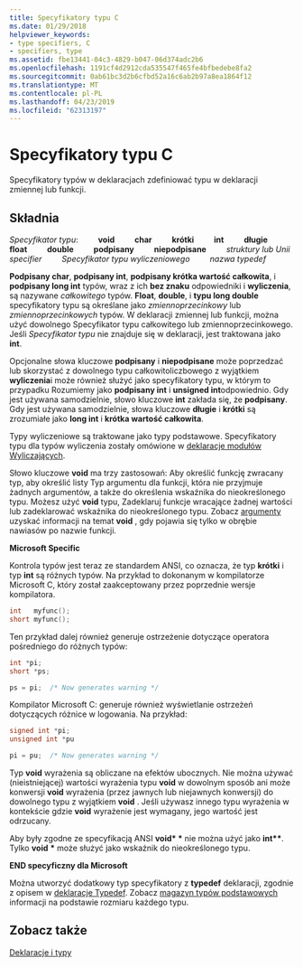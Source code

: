 ```yaml
---
title: Specyfikatory typu C
ms.date: 01/29/2018
helpviewer_keywords:
- type specifiers, C
- specifiers, type
ms.assetid: fbe13441-04c3-4829-b047-06d374adc2b6
ms.openlocfilehash: 1191cf4d2912cda535547f465fe4bfbedebe8fa2
ms.sourcegitcommit: 0ab61bc3d2b6cfbd52a16c6ab2b97a8ea1864f12
ms.translationtype: MT
ms.contentlocale: pl-PL
ms.lasthandoff: 04/23/2019
ms.locfileid: "62313197"
---
```

# <a name="c-type-specifiers"></a>Specyfikatory typu C

Specyfikatory typów w deklaracjach zdefiniować typu w deklaracji zmiennej lub funkcji.

## <a name="syntax"></a>Składnia

*Specyfikator typu*: &nbsp; &nbsp; &nbsp; &nbsp; **void** &nbsp; &nbsp; &nbsp; &nbsp; **char** &nbsp; &nbsp; &nbsp; &nbsp; **krótki** &nbsp; &nbsp; &nbsp; &nbsp; **int** &nbsp; &nbsp; &nbsp; &nbsp; **długie** &nbsp; &nbsp; &nbsp; &nbsp; **float** &nbsp; &nbsp; &nbsp; &nbsp; **double** &nbsp; &nbsp; &nbsp; &nbsp; **podpisany** &nbsp; &nbsp; &nbsp; &nbsp; **niepodpisane** &nbsp; &nbsp; &nbsp; &nbsp; *struktury lub Unii specifier* &nbsp; &nbsp; &nbsp; &nbsp; *Specyfikator typu wyliczeniowego* &nbsp; &nbsp; &nbsp; &nbsp; *nazwa typedef*

**Podpisany char**, **podpisany int**, **podpisany krótka wartość całkowita**, i **podpisany long int** typów, wraz z ich **bez znaku**  odpowiedniki i **wyliczenia**, są nazywane *całkowitego* typów. **Float**, **double**, i **typu long double** specyfikatory typu są określane jako *zmiennoprzecinkowy* lub *zmiennoprzecinkowych* typów. W deklaracji zmiennej lub funkcji, można użyć dowolnego Specyfikator typu całkowitego lub zmiennoprzecinkowego. Jeśli *Specyfikator typu* nie znajduje się w deklaracji, jest traktowana jako **int**.

Opcjonalne słowa kluczowe **podpisany** i **niepodpisane** może poprzedzać lub skorzystać z dowolnego typu całkowitoliczbowego z wyjątkiem **wyliczenia**i może również służyć jako specyfikatory typu, w którym to przypadku Rozumiemy jako **podpisany int** i **unsigned int**odpowiednio. Gdy jest używana samodzielnie, słowo kluczowe **int** zakłada się, że **podpisany**. Gdy jest używana samodzielnie, słowa kluczowe **długie** i **krótki** są zrozumiałe jako **long int** i **krótka wartość całkowita**.

Typy wyliczeniowe są traktowane jako typy podstawowe. Specyfikatory typu dla typów wyliczenia zostały omówione w [deklaracje modułów Wyliczających](../c-language/c-enumeration-declarations.md).

Słowo kluczowe **void** ma trzy zastosowań: Aby określić funkcję zwracany typ, aby określić listy Typ argumentu dla funkcji, która nie przyjmuje żadnych argumentów, a także do określenia wskaźnika do nieokreślonego typu. Możesz użyć **void** typu, Zadeklaruj funkcje wracające żadnej wartości lub zadeklarować wskaźnika do nieokreślonego typu. Zobacz [argumenty](../c-language/arguments.md) uzyskać informacji na temat **void** , gdy pojawia się tylko w obrębie nawiasów po nazwie funkcji.

**Microsoft Specific**

Kontrola typów jest teraz ze standardem ANSI, co oznacza, że typ **krótki** i typ **int** są różnych typów. Na przykład to dokonanym w kompilatorze Microsoft C, który został zaakceptowany przez poprzednie wersje kompilatora.

```C
int   myfunc();
short myfunc();
```

Ten przykład dalej również generuje ostrzeżenie dotyczące operatora pośredniego do różnych typów:

```C
int *pi;
short *ps;

ps = pi;  /* Now generates warning */
```

Kompilator Microsoft C: generuje również wyświetlanie ostrzeżeń dotyczących różnice w logowania. Na przykład:

```C
signed int *pi;
unsigned int *pu

pi = pu;  /* Now generates warning */
```

Typ **void** wyrażenia są obliczane na efektów ubocznych. Nie można używać (nieistniejącej) wartości wyrażenia typu **void** w dowolnym sposób ani może konwersji **void** wyrażenia (przez jawnych lub niejawnych konwersji) do dowolnego typu z wyjątkiem **void** . Jeśli używasz innego typu wyrażenia w kontekście gdzie **void** wyrażenie jest wymagany, jego wartość jest odrzucany.

Aby były zgodne ze specyfikacją ANSI <strong>void\* \*</strong>  nie można użyć jako <strong>int\*\*</strong>. Tylko **void** <strong>\*</strong> może służyć jako wskaźnik do nieokreślonego typu.

**END specyficzny dla Microsoft**

Można utworzyć dodatkowy typ specyfikatory z **typedef** deklaracji, zgodnie z opisem w [deklaracje Typedef](../c-language/typedef-declarations.md). Zobacz [magazyn typów podstawowych](../c-language/storage-of-basic-types.md) informacji na podstawie rozmiaru każdego typu.

## <a name="see-also"></a>Zobacz także

[Deklaracje i typy](../c-language/declarations-and-types.md)
